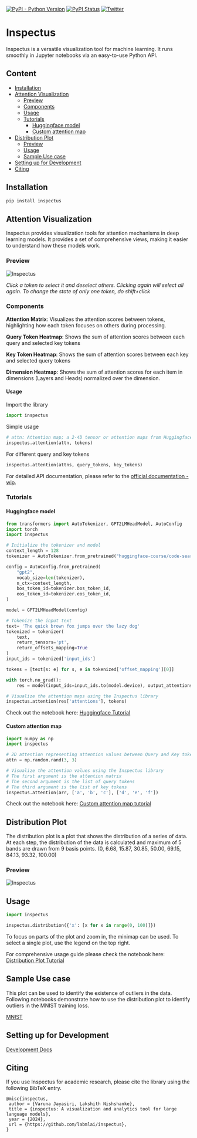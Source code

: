 [![PyPI - Python Version](https://badge.fury.io/py/inspectus.svg)](https://badge.fury.io/py/inspectus)
[![PyPI Status](https://pepy.tech/badge/inspectus)](https://pepy.tech/project/inspectus)
[![Twitter](https://img.shields.io/twitter/follow/labmlai?style=social)](https://twitter.com/labmlai?ref_src=twsrc%5Etfw)

# Inspectus

Inspectus is a versatile visualization tool for machine learning. It runs smoothly in Jupyter notebooks via an easy-to-use Python API.

## Content

- [Installation](#installation)
- [Attention Visualization](#attention-visualization)
  - [Preview](#preview)
  - [Components](#components)
  - [Usage](#usage)
  - [Tutorials](#tutorials)
    - [Huggingface model](#huggingface-model)
    - [Custom attention map](#custom-attention-map)
- [Distribution Plot](#distribution-plot)
  - [Preview](#preview-1)
  - [Usage](#usage-1)
  - [Sample Use case](#sample-use-case)
- [Setting up for Development](#setting-up-for-development)
- [Citing](#citing)

## Installation

```bash
pip install inspectus
```

## Attention Visualization

Inspectus provides visualization tools for attention mechanisms in deep learning models. 
It provides a set of comprehensive views, making it easier to understand how these models work.

### Preview

![Inspectus](https://github.com/labmlai/inspectus/blob/main/assets/preview.gif)

*Click a token to select it and deselect others. Clicking again will select all again. 
To change the state of only one token, do shift+click*

### Components

**Attention Matrix**:
Visualizes the attention scores between tokens, highlighting how each token focuses on others during processing.

**Query Token Heatmap**:
Shows the sum of attention scores between each query and selected key tokens

**Key Token Heatmap**:
Shows the sum of attention scores between each key and selected query tokens

**Dimension Heatmap**:
Shows the sum of attention scores for each item in dimensions (Layers and Heads) normalized over the dimension.

#### Usage

Import the library

```python
import inspectus
```

Simple usage

```python
# attn: Attention map; a 2-4D tensor or attention maps from Huggingface transformers
inspectus.attention(attn, tokens)
```

For different query and key tokens

```python
inspectus.attention(attns, query_tokens, key_tokens)
```

For detailed API documentation, please refer to the [official documentation - wip]().

### Tutorials

#### Huggingface model

```python
from transformers import AutoTokenizer, GPT2LMHeadModel, AutoConfig
import torch
import inspectus

# Initialize the tokenizer and model
context_length = 128
tokenizer = AutoTokenizer.from_pretrained("huggingface-course/code-search-net-tokenizer")

config = AutoConfig.from_pretrained(
    "gpt2",
    vocab_size=len(tokenizer),
    n_ctx=context_length,
    bos_token_id=tokenizer.bos_token_id,
    eos_token_id=tokenizer.eos_token_id,
)

model = GPT2LMHeadModel(config)

# Tokenize the input text
text= 'The quick brown fox jumps over the lazy dog'
tokenized = tokenizer(
    text,
    return_tensors='pt',
    return_offsets_mapping=True
)
input_ids = tokenized['input_ids']

tokens = [text[s: e] for s, e in tokenized['offset_mapping'][0]]

with torch.no_grad():
    res = model(input_ids=input_ids.to(model.device), output_attentions=True)

# Visualize the attention maps using the Inspectus library
inspectus.attention(res['attentions'], tokens)
```

Check out the notebook here: [Huggingface Tutorial](./notebooks/gpt2.ipynb)


#### Custom attention map

```python
import numpy as np
import inspectus

# 2D attention representing attention values between Query and Key tokens
attn = np.random.rand(3, 3)

# Visualize the attention values using the Inspectus library
# The first argument is the attention matrix
# The second argument is the list of query tokens
# The third argument is the list of key tokens
inspectus.attention(arr, ['a', 'b', 'c'], ['d', 'e', 'f'])
```

Check out the notebook here: [Custom attention map tutorial](./notebooks/custom_attn.ipynb)

## Distribution Plot
The distribution plot is a plot that shows the distribution of a series of data. At each step, 
the distribution of the data is calculated and maximum of 5 bands are drawn from 9 basis points. 
(0, 6.68, 15.87, 30.85, 50.00, 69.15, 84.13, 93.32, 100.00) 


### Preview
![Inspectus](https://github.com/labmlai/inspectus/blob/main/assets/mnist_train_loss_tail.png)

## Usage

```python
import inspectus

inspectus.distribution({'x': [x for x in range(0, 100)]})
```

To focus on parts of the plot and zoom in, the minimap can be used. To select a single plot, use the legend on the top right.

For comprehensive usage guide please check the notebook here: [Distribution Plot Tutorial](./notebooks/distribution_plot.ipynb)

## Sample Use case

This plot can be used to identify the existence of outliers in the data. Following 
notebooks demonstrate how to use the distribution plot to identify outliers in the MNIST training loss.

[MNIST](./notebooks/mnist.ipynb)

## Setting up for Development

[Development Docs](https://github.com/labmlai/inspectus/blob/main/development.md)

## Citing

If you use Inspectus for academic research, please cite the library using the following BibTeX entry.

```bibtext
@misc{inspectus,
 author = {Varuna Jayasiri, Lakshith Nishshanke},
 title = {inspectus: A visualization and analytics tool for large language models},
 year = {2024},
 url = {https://github.com/labmlai/inspectus},
}
```

